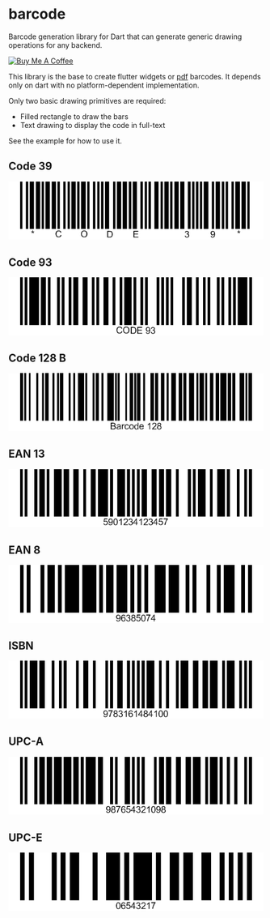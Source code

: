 # barcode

Barcode generation library for Dart that can generate generic drawing operations for any backend.

[![Buy Me A Coffee](https://bmc-cdn.nyc3.digitaloceanspaces.com/BMC-button-images/custom_images/orange_img.png "Buy Me A Coffee")](https://www.buymeacoffee.com/JORBmbw9h "Buy Me A Coffee")

This library is the base to create flutter widgets or [pdf](https://pub.dev/packages/pdf) barcodes. It depends only on dart with no platform-dependent implementation.

Only two basic drawing primitives are required:

* Filled rectangle to draw the bars
* Text drawing to display the code in full-text

See the example for how to use it.

## Code 39

<img alt="CODE 39" src="https://raw.githubusercontent.com/DavBfr/dart_barcode/master/img/code-39.png">

## Code 93

<img alt="CODE 93" src="https://raw.githubusercontent.com/DavBfr/dart_barcode/master/img/code-93.png">

## Code 128 B

<img alt="CODE 128 B" src="https://raw.githubusercontent.com/DavBfr/dart_barcode/master/img/code-128b.png">

## EAN 13

<img alt="EAN 13" src="https://raw.githubusercontent.com/DavBfr/dart_barcode/master/img/ean-13.png">

## EAN 8

<img alt="EAN 8" src="https://raw.githubusercontent.com/DavBfr/dart_barcode/master/img/ean-8.png">

## ISBN

<img alt="ISBN" src="https://raw.githubusercontent.com/DavBfr/dart_barcode/master/img/isbn.png">

## UPC-A

<img alt="UPC A" src="https://raw.githubusercontent.com/DavBfr/dart_barcode/master/img/upc-a.png">

## UPC-E

<img alt="UPC E" src="https://raw.githubusercontent.com/DavBfr/dart_barcode/master/img/upc-e.png">
